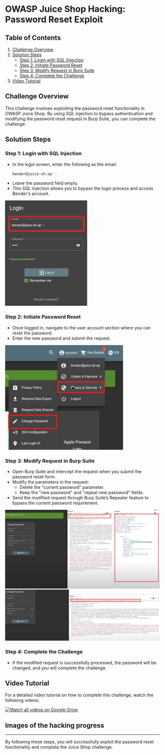 # OWASP Juice Shop Hacking: Password Reset Exploit

## Table of Contents

1. [Challenge Overview](#challenge-overview)
2. [Solution Steps](#solution-steps)
   - [Step 1: Login with SQL Injection](#step-1-login-with-sql-injection)
   - [Step 2: Initiate Password Reset](#step-2-initiate-password-reset)
   - [Step 3: Modify Request in Burp Suite](#step-3-modify-request-in-burp-suite)
   - [Step 4: Complete the Challenge](#step-4-complete-the-challenge)
3. [Video Tutorial](#video-tutorial)

## Challenge Overview

This challenge involves exploiting the password reset functionality in OWASP Juice Shop. By using SQL injection to bypass authentication and modifying the password reset request in Burp Suite, you can complete the challenge.

## Solution Steps

### Step 1: Login with SQL Injection

- In the login screen, enter the following as the email:
  ```bash
  bender@juice-sh.op'--
  ```
- Leave the password field empty.
- This SQL injection allows you to bypass the login process and access Bender's account.

![Juice Shop Screenshot](assets/login-bender-sql-injection.png)

### Step 2: Initiate Password Reset

- Once logged in, navigate to the user account section where you can reset the password.
- Enter the new password and submit the request.

![Juice Shop Screenshot](assets/goto-change-password-tab.png)

### Step 3: Modify Request in Burp Suite

- Open Burp Suite and intercept the request when you submit the password reset form.
- Modify the parameters in the request:
  - Delete the "current password" parameter.
  - Keep the "new password" and "repeat new password" fields.
- Send the modified request through Burp Suite’s Repeater feature to bypass the current password requirement.

![Juice Shop Screenshot](assets/endpoint-change-pw-expolit-removed-current.png)
![Juice Shop Screenshot](assets/endpoint-change-pw.png)

### Step 4: Complete the Challenge

- If the modified request is successfully processed, the password will be changed, and you will complete the challenge.

## Video Tutorial

For a detailed video tutorial on how to complete this challenge, watch the following videos:

[![Watch all videos on Google-Drive](https://img.shields.io/badge/Watch-Video-blue)](https://drive.google.com/drive/folders/1ACwk1_sDCVEhfqRcqq-_Al0VCFSSfhQV?usp=sharing)

## Images of the hacking progress

---

By following these steps, you will successfully exploit the password reset functionality and complete the Juice Shop challenge.
